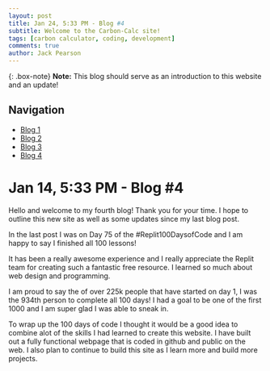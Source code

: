 ```yaml
---
layout: post
title: Jan 24, 5:33 PM - Blog #4
subtitle: Welcome to the Carbon-Calc site!
tags: [carbon calculator, coding, development]
comments: true
author: Jack Pearson
---
```


{: .box-note}
**Note:** This blog should serve as an introduction to this website and an update! 

## Navigation

- [Blog 1](https://carbon-calc.com/2023-12-05-Blog-1)
- [Blog 2](https://carbon-calc.com/2023-12-24-Blog-2)
- [Blog 3](https://carbon-calc.com/2024-01-08-Blog-3)
- [Blog 4](https://carbon-calc.com/2024-01-14-Blog-4)

# Jan 14, 5:33 PM - Blog #4

Hello and welcome to my fourth blog! Thank you for your time. I hope to outline this new site as well as some updates since my last blog post.

In the last post I was on Day 75 of the #Replit100DaysofCode and I am happy to say I finished all 100 lessons! 

It has been a really awesome experience and I really appreciate the Replit team for creating such a fantastic free resource. I learned so much about web design and programming. 

I am proud to say the of over 225k people that have started on day 1, I was the 934th person to complete all 100 days! I had a goal to be one of the first 1000 and I am super glad I was able to sneak in. 

To wrap up the 100 days of code I thought it would be a good idea to combine alot of the skills I had learned to create this website. I have built out a fully functional webpage that is coded in github and public on the web. I also plan to continue to build this site as I learn more and build more projects. 


